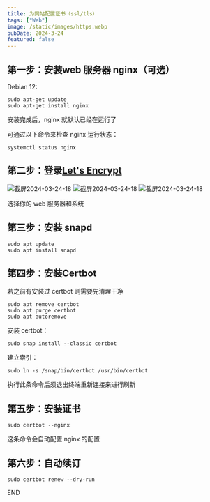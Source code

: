```yaml
---
title: 为网站配置证书（ssl/tls）
tags: ["Web"]
image: /static/images/https.webp
pubDate: 2024-3-24
featured: false
---
```


## 第一步：安装web 服务器 nginx（可选）

Debian 12:

```shell
sudo apt-get update
sudo apt-get install nginx
```

安装完成后，nginx 就默认已经在运行了

可通过以下命令来检查 nginx 运行状态：

```shell
systemctl status nginx
```

## 第二步：登录[Let's Encrypt](https://letsencrypt.org/zh-cn/)

<img src="https://cdn.jsdelivr.net/gh/SUNSIR007/picx-images-hosting@master/20240324/截屏2024-03-24-18.47.26.1jbqvrafn4yo.png" alt="截屏2024-03-24-18" />

<img src="https://cdn.jsdelivr.net/gh/SUNSIR007/picx-images-hosting@master/20240324/截屏2024-03-24-18.53.07.1g6t3u16arog.png" alt="截屏2024-03-24-18" />

<img src="https://cdn.jsdelivr.net/gh/SUNSIR007/picx-images-hosting@master/20240324/截屏2024-03-24-18.54.03.3nx8bl7mzey0.png" alt="截屏2024-03-24-18" />

选择你的 web 服务器和系统

## 第三步：安装 snapd

```shell
sudo apt update
sudo apt install snapd
```

## 第四步：安装Certbot

若之前有安装过 certbot 则需要先清理干净

```shell
sudo apt remove certbot
sudo apt purge certbot
sudo apt autoremove
```

安装 certbot：

```shell
sudo snap install --classic certbot
```

建立索引：

```shell
sudo ln -s /snap/bin/certbot /usr/bin/certbot
```

执行此条命令后须退出终端重新连接来进行刷新

## 第五步：安装证书

```shell
sudo certbot --nginx
```

这条命令会自动配置 nginx 的配置

## 第六步：自动续订

```shell
sudo certbot renew --dry-run
```

END
